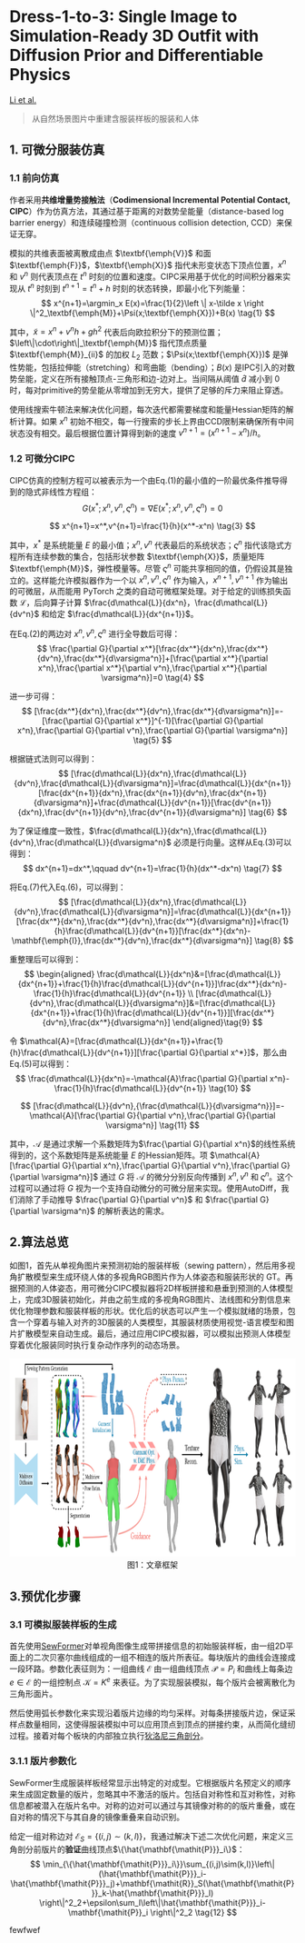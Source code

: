 Dress-1-to-3: Single Image to Simulation-Ready 3D Outfit with Diffusion Prior and Differentiable Physics
=====
[Li et al.](https://export.arxiv.org/abs/2502.03449)

> 从自然场景图片中重建含服装样板的服装和人体


## 1. 可微分服装仿真
### 1.1 前向仿真
作者采用**共维增量势接触法**（**Codimensional Incremental Potential Contact, CIPC**）作为仿真方法，其通过基于距离的对数势垒能量（distance-based log barrier energy）和连续碰撞检测（continuous collision detection, CCD）来保证无穿。

模拟的共维表面被离散成由点 $\textbf{\emph{V}}$ 和面 $\textbf{\emph{F}}$，$\textbf{\emph{X}}$ 指代未形变状态下顶点位置，$x^n$ 和 $v^n$ 则代表顶点在 $t^n$ 时刻的位置和速度。CIPC采用基于优化的时间积分器来实现从 $t^n$ 时刻到 $t^{n+1}=t^n+h$ 时刻的状态转换，即最小化下列能量：
$$
x^{n+1}=\argmin_x E(x)=\frac{1}{2}\left \| x-\tilde x \right \|^2_\textbf{\emph{M}}+\Psi(x;\textbf{\emph{X}})+B(x)
\tag{1}
$$

其中，$\tilde x=x^n+v^nh+gh^2$ 代表后向欧拉积分下的预测位置；$\left\|\cdot\right\|_\textbf{\emph{M}}$ 指代顶点质量 $\textbf{\emph{M}}_{ii}$ 的加权 $L_2$ 范数；$\Psi(x;\textbf{\emph{X}})$ 是弹性势能，包括拉伸能（stretching）和弯曲能（bending）；$B(x)$ 是IPC引入的对数势垒能，定义在所有接触顶点-三角形和边-边对上。当间隔从阈值 $\hat d$ 减小到 $0$ 时，每对primitive的势垒能从零增加到无穷大，提供了足够的斥力来阻止穿透。

使用线搜索牛顿法来解决优化问题，每次迭代都需要梯度和能量Hessian矩阵的解析计算。如果 $x^n$ 初始不相交，每一行搜索的步长上界由CCD限制来确保所有中间状态没有相交。最后根据位置计算得到新的速度 $v^{n+1}=(x^{n+1}-x^n)/h$。

### 1.2 可微分CIPC
CIPC仿真的控制方程可以被表示为一个由Eq.(1)的最小值的一阶最优条件推导得到的隐式非线性方程组：
$$
G(x^*;x^n,v^n,\varsigma^n)=\nabla E(x^*;x^n,v^n,\varsigma^n)=0
\tag{2}
$$

$$
x^{n+1}=x^*,v^{n+1}=\frac{1}{h}(x^*-x^n)
\tag{3}
$$

其中，$x^*$ 是系统能量 $E$ 的最小值；$x^n,v^n$ 代表最后的系统状态；$\varsigma^n$ 指代该隐式方程所有连续参数的集合，包括形状参数 $\textbf{\emph{X}}$，质量矩阵 $\textbf{\emph{M}}$，弹性模量等。尽管 $\varsigma^n$ 可能共享相同的值，仍假设其是独立的。这样能允许模拟器作为一个以 $x^n,v^n,\varsigma^n$ 作为输入，$x^{n+1},v^{n+1}$ 作为输出的可微层，从而能用 PyTorch 之类的自动可微框架处理。对于给定的训练损失函数 $\mathcal{L}$，后向算子计算 $\frac{d\mathcal{L}}{dx^n}，\frac{d\mathcal{L}}{dv^n}$ 和给定 $\frac{d\mathcal{L}}{dx^{n+1}}$。

在Eq.(2)的两边对 $x^n,v^n,\varsigma^n$ 进行全导数后可得：
$$
\frac{\partial G}{\partial x^*}[\frac{dx^*}{dx^n},\frac{dx^*}{dv^n},\frac{dx^*}{d\varsigma^n}]+[\frac{\partial x^*}{\partial x^n},\frac{\partial x^*}{\partial v^n},\frac{\partial x^*}{\partial \varsigma^n}]=0
\tag{4}
$$

进一步可得：
$$
[\frac{dx^*}{dx^n},\frac{dx^*}{dv^n},\frac{dx^*}{d\varsigma^n}]=-[\frac{\partial G}{\partial x^*}]^{-1}[\frac{\partial G}{\partial x^n},\frac{\partial G}{\partial v^n},\frac{\partial G}{\partial \varsigma^n}]
\tag{5}
$$

根据链式法则可以得到：
$$
[\frac{d\mathcal{L}}{dx^n},\frac{d\mathcal{L}}{dv^n},\frac{d\mathcal{L}}{d\varsigma^n}]=\frac{d\mathcal{L}}{dx^{n+1}}[\frac{dx^{n+1}}{dx^n},\frac{dx^{n+1}}{dv^n},\frac{dx^{n+1}}{d\varsigma^n}]+\frac{d\mathcal{L}}{dv^{n+1}}[\frac{dv^{n+1}}{dx^n},\frac{dv^{n+1}}{dv^n},\frac{dv^{n+1}}{d\varsigma^n}]
\tag{6}
$$

为了保证维度一致性，$\frac{d\mathcal{L}}{dx^n},\frac{d\mathcal{L}}{dv^n},\frac{d\mathcal{L}}{d\varsigma^n}$ 必须是行向量。这样从Eq.(3)可以得到：
$$
dx^{n+1}=dx^*,\qquad dv^{n+1}=\frac{1}{h}(dx^*-dx^n)
\tag{7}
$$

将Eq.(7)代入Eq.(6)，可以得到：
$$
[\frac{d\mathcal{L}}{dx^n},\frac{d\mathcal{L}}{dv^n},\frac{d\mathcal{L}}{d\varsigma^n}]=\frac{d\mathcal{L}}{dx^{n+1}}[\frac{dx^*}{dx^n},\frac{dx^*}{dv^n},\frac{dx^*}{d\varsigma^n}]+\frac{1}{h}\frac{d\mathcal{L}}{dv^{n+1}}[\frac{dx^*}{dx^n}-\mathbf{\emph{I}},\frac{dx^*}{dv^n},\frac{dx^*}{d\varsigma^n}]
\tag{8}
$$

重整理后可以得到：
$$
\begin{aligned}
\frac{d\mathcal{L}}{dx^n}&=[\frac{d\mathcal{L}}{dx^{n+1}}+\frac{1}{h}\frac{d\mathcal{L}}{dv^{n+1}}]\frac{dx^*}{dx^n}-\frac{1}{h}\frac{d\mathcal{L}}{dv^{n+1}} \\
[\frac{d\mathcal{L}}{dv^n},\frac{d\mathcal{L}}{d\varsigma^n}]&=[\frac{d\mathcal{L}}{dx^{n+1}}+\frac{1}{h}\frac{d\mathcal{L}}{dv^{n+1}}][\frac{dx^*}{dv^n},\frac{dx^*}{d\varsigma^n}]
\end{aligned}\tag{9}
$$

令 $\mathcal{A}=[\frac{d\mathcal{L}}{dx^{n+1}}+\frac{1}{h}\frac{d\mathcal{L}}{dv^{n+1}}][\frac{\partial G}{\partial x^*}]$，那么由Eq.(5)可以得到：
$$
\frac{d\mathcal{L}}{dx^n}=-\mathcal{A}\frac{\partial G}{\partial x^n}-\frac{1}{h}\frac{d\mathcal{L}}{dv^{n+1}}
\tag{10}
$$

$$
[\frac{d\mathcal{L}}{dv^n},{\frac{d\mathcal{L}}{d\varsigma^n}}]=-\mathcal{A}[\frac{\partial G}{\partial v^n},\frac{\partial G}{\partial \varsigma^n}]
\tag{11}
$$

其中，$\mathcal{A}$ 是通过求解一个系数矩阵为$\frac{\partial G}{\partial x^n}$的线性系统得到的，这个系数矩阵是系统能量 $E$ 的Hessian矩阵。项 $\mathcal{A}[\frac{\partial G}{\partial x^n},\frac{\partial G}{\partial v^n},\frac{\partial G}{\partial \varsigma^n}]$ 通过 $G$ 将 $\mathcal{A}$ 的微分分别反向传播到 $x^n,v^n$ 和 $\varsigma^n$。这个过程可以通过将 $G$ 视为一个支持自动微分的可微分层来实现。使用AutoDiff，我们消除了手动推导 $\frac{\partial G}{\partial v^n}$ 和 $\frac{\partial G}{\partial \varsigma^n}$ 的解析表达的需求。

## 2.算法总览
如图1，首先从单视角图片来预测初始的服装样板（sewing pattern），然后用多视角扩散模型来生成环绕人体的多视角RGB图片作为人体姿态和服装形状的 GT。再据预测的人体姿态，用可微分CIPC模拟器将2D样板拼接和悬垂到预测的人体模型上，完成3D服装初始化，并由之前生成的多视角RGB图片、法线图和分割信息来优化物理参数和服装样板的形状。优化后的状态可以产生一个模拟就绪的场景，包含一个穿着与输入对齐的3D服装的人类模型，其服装材质使用视觉-语言模型和图片扩散模型来自动生成。最后，通过应用CIPC模拟器，可以模拟出预测人体模型穿着优化服装同时执行复杂动作序列的动态场景。
<div align="center">
<img src="/Essay%20Note/images/dress1-2-3_method_overview.png" width=1000 height=350 />
<br> 图1：文章框架
</div>

## 3.预优化步骤
### 3.1 可模拟服装样板的生成
首先使用[SewFormer](https://arxiv.org/abs/2311.04218)对单视角图像生成带拼接信息的初始服装样板，由一组2D平面上的二次贝塞尔曲线组成的一组不相连的版片所表征。每块版片的曲线会连接成一段环路。参数化表征则为：一组曲线 $\mathcal{E}$ 由一组曲线顶点 $\mathcal{P}={P_i}$ 和曲线上每条边 $e\in\mathcal{E}$ 的一组控制点 $\mathcal{K}={K^e}$ 来表征。为了实现服装模拟，每个版片会被离散化为三角形面片。

然后使用弧长参数化来实现沿着版片边缘的均匀采样。对每条拼接版片边，保证采样点数量相同，这使得服装模拟中可以应用顶点到顶点的拼接约束，从而简化缝纫过程。接着对每个板块的内部独立执行[狄洛尼三角剖分](https://www.cs.cmu.edu/~quake/triangle.html)。

### 3.1.1 版片参数化
SewFormer生成服装样板经常显示出特定的对成型。它根据版片名预定义的顺序来生成固定数量的版片，忽略其中不激活的版片。包括自对称性和互对称性，对称信息都被潜入在版片名中。对称的边对可以通过与其镜像对称的的版片重叠，或在自对称的情况下与其自身的镜像重叠来自动识别。

给定一组对称边对 $\mathcal{E}_S=\{(i,j)\sim(k,l)\}$，我通过解决下述二次优化问题，来定义三角剖分前版片的**验证**曲线顶点$\{\hat{\mathbf{\mathit{P}}}_i\}$：
$$
\min_{\{\hat{\mathbf{\mathit{P}}}_i\}}\sum_{(i,j)\sim(k,l)}\left\|(\hat{\mathbf{\mathit{P}}}_i-\hat{\mathbf{\mathit{P}}}_j)+\mathbf{\mathit{R}}_S(\hat{\mathbf{\mathit{P}}}_k-\hat{\mathbf{\mathit{P}}}_l) \right\|^2_2+\epsilon\sum_l\left\|\hat{\mathbf{\mathit{P}}}_i-\mathbf{\mathit{P}}_i \right\|^2_2
\tag{12}
$$








fewfwef

